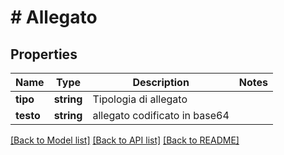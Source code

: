 # # Allegato

## Properties

Name | Type | Description | Notes
------------ | ------------- | ------------- | -------------
**tipo** | **string** | Tipologia di allegato |
**testo** | **string** | allegato codificato in base64 |

[[Back to Model list]](../../README.md#models) [[Back to API list]](../../README.md#endpoints) [[Back to README]](../../README.md)
